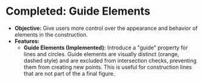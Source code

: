 # Completed: Guide Elements

-   **Objective:** Give users more control over the appearance and behavior of elements in the construction.
-   **Features:**
    -   **Guide Elements (Implemented):** Introduce a "guide" property for lines and circles. Guide elements are visually distinct (orange, dashed style) and are excluded from intersection checks, preventing them from creating new points. This is useful for construction lines that are not part of the a final figure.
